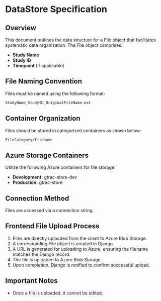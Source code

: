 # DataStore Specification

## Overview

This document outlines the data structure for a File object that facilitates systematic data organization. The File object comprises:

- **Study Name**
- **Study ID**
- **Timepoint** (if applicable)

## File Naming Convention

Files must be named using the following format:

```sh
StudyName_StudyID_OriginalFileName.ext
```

## Container Organization

Files should be stored in categorized containers as shown below:

```sh
FileCategory/filename
```

## Azure Storage Containers

Utilize the following Azure containers for file storage:

- **Development:** gtrac-store-dev
- **Production:** gtrac-store

## Connection Method

Files are accessed via a connection string.

## Frontend File Upload Process

1. Files are directly uploaded from the client to Azure Blob Storage.
2. A corresponding File object is created in Django.
3. A URL is generated for uploading to Azure, ensuring the filename matches the Django record.
4. The file is uploaded to Azure Blob Storage.
5. Upon completion, Django is notified to confirm successful upload.

## Important Notes

- Once a file is uploaded, it cannot be edited.
